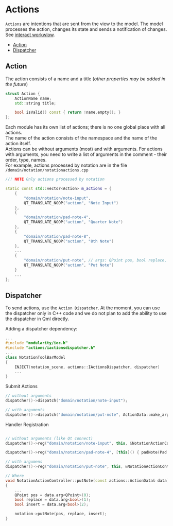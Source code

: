 # Actions

`Actions` are intentions that are sent from the view to the model. The model processes the action, changes its state and sends a notification of changes. See [interact workwlow](InteractWorkflow.md).

* [Action](#action)
* [Dispatcher](#dispatcher)

## Action

The action consists of a name and a title (_other properties may be added in the future_)

```cpp
struct Action {
    ActionName name;
    std::string title;

    bool isValid() const { return !name.empty(); }
};
```

Each module has its own list of actions; there is no one global place with all actions.  
The name of the action consists of the namespace and the name of the action itself.  
Actions can be without arguments (most) and with arguments. For actions with arguments, you need to write a list of arguments in the comment - their order, type, names.  
For example, actions processed by notation are in the file `/domain/notation/notationactions.cpp`

```cpp
//! NOTE Only actions processed by notation

static const std::vector<Action> m_actions = {
    {
        "domain/notation/note-input",
        QT_TRANSLATE_NOOP("action", "Note Input")
    },
    {
        "domain/notation/pad-note-4",
        QT_TRANSLATE_NOOP("action", "Quarter Note")
    },
    {
        "domain/notation/pad-note-8",
        QT_TRANSLATE_NOOP("action", "8th Note")
    },
    ...
    {
        "domain/notation/put-note", // args: QPoint pos, bool replace, bool insert
        QT_TRANSLATE_NOOP("action", "Put Note")
    }
    ...
};

```

## Dispatcher

To send actions, use the `Action Dispatcher`.
At the moment, you can use the dispatcher only in C++ code and we do not plan to add the ability to use the dispatcher in Qml directly.

Adding a dispatcher dependency:

```cpp
...
#include "modularity/ioc.h"
#include "actions/iactionsdispatcher.h"
...
class NotationToolBarModel
{
    INJECT(notation_scene, actions::IActionsDispatcher, dispatcher)
    ...
}
```

Submit Actions

```cpp
// without arguments
dispatcher()->dispatch("domain/notation/note-input");

// with arguments
dispatcher()->dispatch("domain/notation/put-note", ActionData::make_arg3<QPoint, bool, bool>(logicPos, replace, insert));
```

Handler Registration

```cpp

// without arguments (like Qt connect)
dispatcher()->reg("domain/notation/note-input", this, &NotationActionController::toggleNoteInput);

dispatcher()->reg("domain/notation/pad-note-4", [this]() { padNote(Pad::NOTE4); });

// with argumens
dispatcher()->reg("domain/notation/put-note", this, &NotationActionController::putNote);

// Where
void NotationActionController::putNote(const actions::ActionData& data)
{
    ...
    QPoint pos = data.arg<QPoint>(0);
    bool replace = data.arg<bool>(1);
    bool insert = data.arg<bool>(2);

    notation->putNote(pos, replace, insert);
}

```
